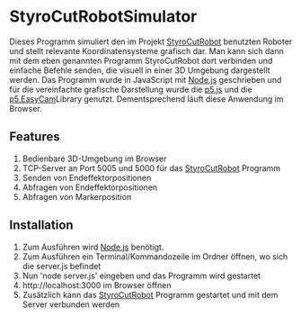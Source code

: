 # StyroCutRobotSimulator
Dieses Programm simuliert den im Projekt [StyroCutRobot](https://github.com/Smirrorgame/StyroCutRobot) benutzten Roboter und stellt relevante Koordinatensysteme grafisch dar. Man kann sich dann mit dem eben genannten Programm StyroCutRobot dort verbinden und einfache Befehle senden, die visuell in einer 3D Umgebung dargestellt werden.
Das Programm wurde in JavaScript mit [Node.js](https://nodejs.org/en/) geschrieben und für die vereinfachte grafische Darstellung wurde die [p5.js](https://p5js.org/) und die [p5.EasyCam](https://freshfork.github.io/p5.EasyCam/)Library genutzt. Dementsprechend läuft diese Anwendung im Browser.

## Features
1. Bedienbare 3D-Umgebung im Browser
2. TCP-Server an Port 5005 und 5000 für das [StyroCutRobot](https://github.com/Smirrorgame/StyroCutRobot) Programm
3. Senden von Endeffektorpositionen
4. Abfragen von Endeffektorpositionen
5. Abfragen von Markerposition

## Installation
1. Zum Ausführen wird [Node.js](https://nodejs.org/en/download/) benötigt.
2. Zum Ausführen ein Terminal/Kommandozeile im Ordner öffnen, wo sich die server.js befindet
3. Nun 'node server.js' eingeben und das Programm wird gestartet
4. http://localhost:3000 im Browser öffnen
5. Zusätzlich kann das [StyroCutRobot](https://github.com/Smirrorgame/StyroCutRobot) Programm gestartet und mit dem Server verbunden werden
